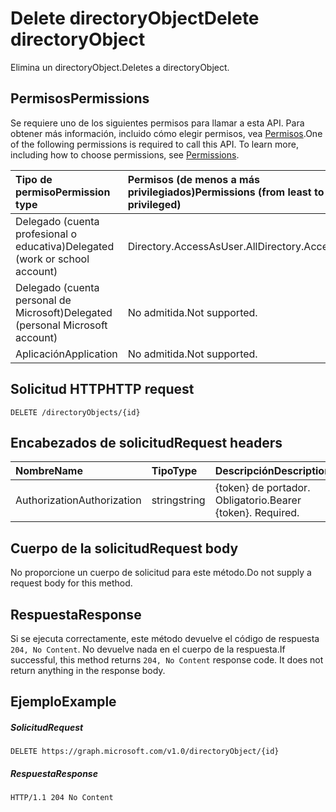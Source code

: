 # <a name="delete-directoryobject"></a><span data-ttu-id="f8206-101">Delete directoryObject</span><span class="sxs-lookup"><span data-stu-id="f8206-101">Delete directoryObject</span></span>

<span data-ttu-id="f8206-102">Elimina un directoryObject.</span><span class="sxs-lookup"><span data-stu-id="f8206-102">Deletes a directoryObject.</span></span>

## <a name="permissions"></a><span data-ttu-id="f8206-103">Permisos</span><span class="sxs-lookup"><span data-stu-id="f8206-103">Permissions</span></span>
<span data-ttu-id="f8206-p101">Se requiere uno de los siguientes permisos para llamar a esta API. Para obtener más información, incluido cómo elegir permisos, vea [Permisos](../../../concepts/permissions_reference.md).</span><span class="sxs-lookup"><span data-stu-id="f8206-p101">One of the following permissions is required to call this API. To learn more, including how to choose permissions, see [Permissions](../../../concepts/permissions_reference.md).</span></span>


|<span data-ttu-id="f8206-106">Tipo de permiso</span><span class="sxs-lookup"><span data-stu-id="f8206-106">Permission type</span></span>      | <span data-ttu-id="f8206-107">Permisos (de menos a más privilegiados)</span><span class="sxs-lookup"><span data-stu-id="f8206-107">Permissions (from least to most privileged)</span></span>              |
|:--------------------|:---------------------------------------------------------|
|<span data-ttu-id="f8206-108">Delegado (cuenta profesional o educativa)</span><span class="sxs-lookup"><span data-stu-id="f8206-108">Delegated (work or school account)</span></span> | <span data-ttu-id="f8206-109">Directory.AccessAsUser.All</span><span class="sxs-lookup"><span data-stu-id="f8206-109">Directory.AccessAsUser.All</span></span>    |
|<span data-ttu-id="f8206-110">Delegado (cuenta personal de Microsoft)</span><span class="sxs-lookup"><span data-stu-id="f8206-110">Delegated (personal Microsoft account)</span></span> | <span data-ttu-id="f8206-111">No admitida.</span><span class="sxs-lookup"><span data-stu-id="f8206-111">Not supported.</span></span>    |
|<span data-ttu-id="f8206-112">Aplicación</span><span class="sxs-lookup"><span data-stu-id="f8206-112">Application</span></span> | <span data-ttu-id="f8206-113">No admitida.</span><span class="sxs-lookup"><span data-stu-id="f8206-113">Not supported.</span></span> |

## <a name="http-request"></a><span data-ttu-id="f8206-114">Solicitud HTTP</span><span class="sxs-lookup"><span data-stu-id="f8206-114">HTTP request</span></span>
<!-- { "blockType": "ignored" } -->
```http
DELETE /directoryObjects/{id}

```
## <a name="request-headers"></a><span data-ttu-id="f8206-115">Encabezados de solicitud</span><span class="sxs-lookup"><span data-stu-id="f8206-115">Request headers</span></span>
| <span data-ttu-id="f8206-116">Nombre</span><span class="sxs-lookup"><span data-stu-id="f8206-116">Name</span></span>       | <span data-ttu-id="f8206-117">Tipo</span><span class="sxs-lookup"><span data-stu-id="f8206-117">Type</span></span> | <span data-ttu-id="f8206-118">Descripción</span><span class="sxs-lookup"><span data-stu-id="f8206-118">Description</span></span>|
|:---------------|:--------|:----------|
| <span data-ttu-id="f8206-119">Authorization</span><span class="sxs-lookup"><span data-stu-id="f8206-119">Authorization</span></span>  | <span data-ttu-id="f8206-120">string</span><span class="sxs-lookup"><span data-stu-id="f8206-120">string</span></span>  | <span data-ttu-id="f8206-p102">{token} de portador. Obligatorio.</span><span class="sxs-lookup"><span data-stu-id="f8206-p102">Bearer {token}. Required.</span></span> |

## <a name="request-body"></a><span data-ttu-id="f8206-123">Cuerpo de la solicitud</span><span class="sxs-lookup"><span data-stu-id="f8206-123">Request body</span></span>
<span data-ttu-id="f8206-124">No proporcione un cuerpo de solicitud para este método.</span><span class="sxs-lookup"><span data-stu-id="f8206-124">Do not supply a request body for this method.</span></span>

## <a name="response"></a><span data-ttu-id="f8206-125">Respuesta</span><span class="sxs-lookup"><span data-stu-id="f8206-125">Response</span></span>

<span data-ttu-id="f8206-p103">Si se ejecuta correctamente, este método devuelve el código de respuesta `204, No Content`. No devuelve nada en el cuerpo de la respuesta.</span><span class="sxs-lookup"><span data-stu-id="f8206-p103">If successful, this method returns `204, No Content` response code. It does not return anything in the response body.</span></span>

## <a name="example"></a><span data-ttu-id="f8206-128">Ejemplo</span><span class="sxs-lookup"><span data-stu-id="f8206-128">Example</span></span>
##### <a name="request"></a><span data-ttu-id="f8206-129">Solicitud</span><span class="sxs-lookup"><span data-stu-id="f8206-129">Request</span></span>

<!-- {
  "blockType": "request",
  "name": "delete_directoryobject"
}-->
```http
DELETE https://graph.microsoft.com/v1.0/directoryObject/{id}
```
##### <a name="response"></a><span data-ttu-id="f8206-130">Respuesta</span><span class="sxs-lookup"><span data-stu-id="f8206-130">Response</span></span>

<!-- {
  "blockType": "response",
  "truncated": true
} -->
```http
HTTP/1.1 204 No Content
```

<!-- uuid: 8fcb5dbc-d5aa-4681-8e31-b001d5168d79
2015-10-25 14:57:30 UTC -->
<!-- {
  "type": "#page.annotation",
  "description": "Delete directoryObject",
  "keywords": "",
  "section": "documentation",
  "tocPath": ""
}-->